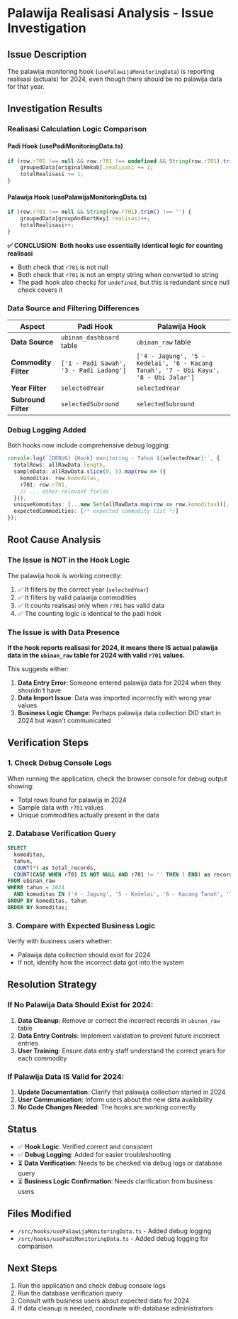 # Palawija Realisasi Analysis - Issue Investigation

## Issue Description
The palawija monitoring hook (`usePalawijaMonitoringData`) is reporting realisasi (actuals) for 2024, even though there should be no palawija data for that year.

## Investigation Results

### Realisasi Calculation Logic Comparison

#### Padi Hook (usePadiMonitoringData.ts)
```typescript
if (row.r701 !== null && row.r701 !== undefined && String(row.r701).trim() !== '') {
    groupedData[originalNmkab].realisasi += 1; 
    totalRealisasi += 1;
}
```

#### Palawija Hook (usePalawijaMonitoringData.ts)
```typescript
if (row.r701 !== null && String(row.r701).trim() !== '') {
    groupedData[groupAndSortKey].realisasi++; 
    totalRealisasi++;
}
```

**✅ CONCLUSION: Both hooks use essentially identical logic for counting realisasi**
- Both check that `r701` is not null
- Both check that `r701` is not an empty string when converted to string
- The padi hook also checks for `undefined`, but this is redundant since null check covers it

### Data Source and Filtering Differences

| Aspect | Padi Hook | Palawija Hook |
|--------|-----------|---------------|
| **Data Source** | `ubinan_dashboard` table | `ubinan_raw` table |
| **Commodity Filter** | `['1 - Padi Sawah', '3 - Padi Ladang']` | `['4 - Jagung', '5 - Kedelai', '6 - Kacang Tanah', '7 - Ubi Kayu', '8 - Ubi Jalar']` |
| **Year Filter** | `selectedYear` | `selectedYear` |
| **Subround Filter** | `selectedSubround` | `selectedSubround` |

### Debug Logging Added

Both hooks now include comprehensive debug logging:

```typescript
console.log(`[DEBUG] {Hook} monitoring - Tahun ${selectedYear}:`, {
  totalRows: allRawData.length,
  sampleData: allRawData.slice(0, 5).map(row => ({
    komoditas: row.komoditas,
    r701: row.r701,
    // ... other relevant fields
  })),
  uniqueKomoditas: [...new Set(allRawData.map(row => row.komoditas))],
  expectedCommodities: [/* expected commodity list */]
});
```

## Root Cause Analysis

### The Issue is NOT in the Hook Logic
The palawija hook is working correctly:
1. ✅ It filters by the correct year (`selectedYear`)
2. ✅ It filters by valid palawija commodities
3. ✅ It counts realisasi only when `r701` has valid data
4. ✅ The counting logic is identical to the padi hook

### The Issue is with Data Presence
**If the hook reports realisasi for 2024, it means there IS actual palawija data in the `ubinan_raw` table for 2024 with valid `r701` values.**

This suggests either:
1. **Data Entry Error**: Someone entered palawija data for 2024 when they shouldn't have
2. **Data Import Issue**: Data was imported incorrectly with wrong year values
3. **Business Logic Change**: Perhaps palawija data collection DID start in 2024 but wasn't communicated

## Verification Steps

### 1. Check Debug Console Logs
When running the application, check the browser console for debug output showing:
- Total rows found for palawija in 2024
- Sample data with `r701` values
- Unique commodities actually present in the data

### 2. Database Verification Query
```sql
SELECT 
  komoditas,
  tahun,
  COUNT(*) as total_records,
  COUNT(CASE WHEN r701 IS NOT NULL AND r701 != '' THEN 1 END) as records_with_r701
FROM ubinan_raw 
WHERE tahun = 2024 
  AND komoditas IN ('4 - Jagung', '5 - Kedelai', '6 - Kacang Tanah', '7 - Ubi Kayu', '8 - Ubi Jalar')
GROUP BY komoditas, tahun
ORDER BY komoditas;
```

### 3. Compare with Expected Business Logic
Verify with business users whether:
- Palawija data collection should exist for 2024
- If not, identify how the incorrect data got into the system

## Resolution Strategy

### If No Palawija Data Should Exist for 2024:
1. **Data Cleanup**: Remove or correct the incorrect records in `ubinan_raw` table
2. **Data Entry Controls**: Implement validation to prevent future incorrect entries
3. **User Training**: Ensure data entry staff understand the correct years for each commodity

### If Palawija Data IS Valid for 2024:
1. **Update Documentation**: Clarify that palawija collection started in 2024
2. **User Communication**: Inform users about the new data availability
3. **No Code Changes Needed**: The hooks are working correctly

## Status
- ✅ **Hook Logic**: Verified correct and consistent
- ✅ **Debug Logging**: Added for easier troubleshooting
- ⏳ **Data Verification**: Needs to be checked via debug logs or database query
- ⏳ **Business Logic Confirmation**: Needs clarification from business users

## Files Modified
- `/src/hooks/usePalawijaMonitoringData.ts` - Added debug logging
- `/src/hooks/usePadiMonitoringData.ts` - Added debug logging for comparison

## Next Steps
1. Run the application and check debug console logs
2. Run the database verification query
3. Consult with business users about expected data for 2024
4. If data cleanup is needed, coordinate with database administrators
